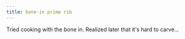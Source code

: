 ```yaml
---
title: bone-in prime rib
---
```

Tried cooking with the bone in. Realized later that it's hard to carve...